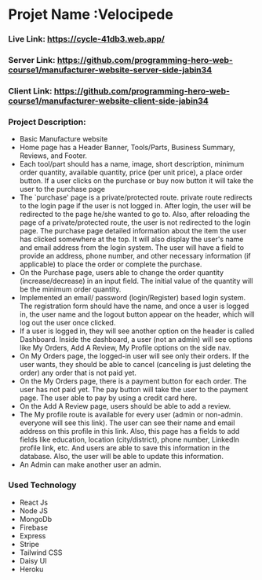 # Projet Name :Velocipede
###  Live Link: https://cycle-41db3.web.app/
### Server Link: https://github.com/programming-hero-web-course1/manufacturer-website-server-side-jabin34
### Client Link: https://github.com/programming-hero-web-course1/manufacturer-website-client-side-jabin34
### Project Description:

* Basic Manufacture website
* Home page  has a Header Banner, Tools/Parts, Business Summary, Reviews, and Footer. 
* Each tool/part should has  a  name, image, short description, minimum order quantity, available quantity, price (per unit price), a place order button. If a user clicks on the purchase or buy now button it will take the user to the purchase page
* The `purchase' page is   a private/protected route.  private route redirects to the login page if the user is not logged in. After login, the user will be redirected to the page he/she wanted to go to. Also, after reloading the page of a private/protected route, the user is not redirected to the login page. The purchase page  detailed information about the item the user has clicked somewhere at the top. It will also display the user's name and email address from the login system. The user will have a field to provide an address, phone number, and other necessary information (if applicable) to place the order or complete the purchase.
* On the Purchase page, users able to change the order quantity (increase/decrease) in an input field. The initial value of the quantity will be the minimum order quantity.
* Implemented an email/ password (login/Register) based login system. The registration form should have the name, and once a user is logged in, the user name and the logout button appear on the header, which will log out the user once clicked.
* If a user is logged in, they will see another option on the header is called Dashboard. Inside the dashboard, a user (not an admin) will see options like My Orders, Add A Review, My Profile options on the side nav.
* On My Orders page, the logged-in user will see only their orders. If the user wants, they should be able to cancel (canceling is just deleting the order) any order that is not paid yet. 
* On the My Orders page, there is a payment button for each order. The user has not paid yet. The pay button will take the user to the payment page. The user  able to pay by using a credit card here.
* On the Add A Review page, users should be able to add a review.
* The My profile route is  available for every user (admin or non-admin. everyone will see this link). The user can  see their name and email address on this profile in this link. Also, this page has a  fields to add fields like education, location (city/district), phone number, LinkedIn profile link, etc. And users  are  able to save this information in the database. Also, the user will be able to update this information.
* An Admin can make another user an admin. 

### Used Technology 

* React Js
* Node JS
* MongoDb
* Firebase
* Express
* Stripe
* Tailwind CSS
* Daisy UI
* Heroku
